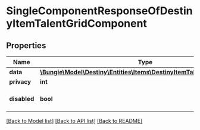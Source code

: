 # SingleComponentResponseOfDestinyItemTalentGridComponent

## Properties
Name | Type | Description | Notes
------------ | ------------- | ------------- | -------------
**data** | [**\Bungie\Model\Destiny\Entities\Items\DestinyItemTalentGridComponent**](DestinyItemTalentGridComponent.md) |  | [optional] 
**privacy** | **int** |  | [optional] 
**disabled** | **bool** | If true, this component is disabled. | [optional] 

[[Back to Model list]](../README.md#documentation-for-models) [[Back to API list]](../README.md#documentation-for-api-endpoints) [[Back to README]](../README.md)


